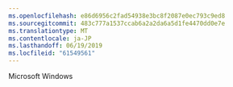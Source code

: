 ```yaml
---
ms.openlocfilehash: e86d6956c2fad54938e3bc8f2087e0ec793c9ed8
ms.sourcegitcommit: 483c777a1537ccab6a2a2da6a5d1fe4470dd0e7e
ms.translationtype: MT
ms.contentlocale: ja-JP
ms.lasthandoff: 06/19/2019
ms.locfileid: "61549561"
---
```

Microsoft Windows